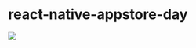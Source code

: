 # react-native-appstore-day
<img src="https://github.com/Lg0gs/react-native-appstore-day/blob/master/demo/demo.gif" />
